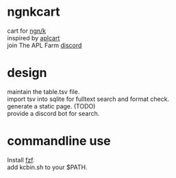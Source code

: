 # ngnkcart
cart for [ngn/k](https://codeberg.org/ngn/k)  
inspired by [aplcart](https://github.com/abrudz/aplcart)  
join The APL Farm [discord](https://discord.gg/ZN9wVvpv)


# design
maintain the table.tsv file.  
import tsv into sqlite for fulltext search and format check.  
generate a static page.  (TODO)  
provide a discord bot for search.

# commandline use
Install [fzf](https://github.com/junegunn/fzf).  
add kcbin.sh to your $PATH.
